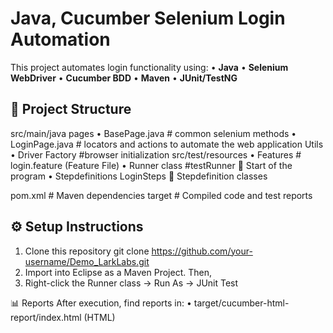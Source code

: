 # Java, Cucumber Selenium Login Automation
This project automates login functionality using:
•	**Java**
•	**Selenium WebDriver**
•	**Cucumber BDD**
•	**Maven**
•	**JUnit/TestNG**

## 📂 Project Structure
src/main/java
 pages
•	BasePage.java  # common selenium methods
•	LoginPage.java # locators and actions to automate the web application
Utils 
•	Driver Factory #browser initialization
src/test/resources 
•	Features
         #   login.feature (Feature File)
•	Runner class
        #testRunner    Start of the program
•	Stepdefinitions
         LoginSteps    Stepdefinition classes
              
pom.xml # Maven dependencies
target # Compiled code and test reports


## ⚙️ Setup Instructions
1. Clone this repository 
   git clone https://github.com/your-username/Demo_LarkLabs.git
2. Import into Eclipse as a Maven Project. Then,
3. Right-click the Runner class → Run As → JUnit Test
   
📊 Reports
After execution, find reports in:
•	target/cucumber-html-report/index.html (HTML)
